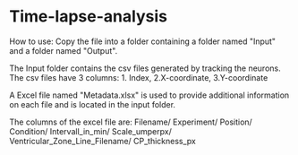 # Time-lapse-analysis

How to use:
Copy the file into a folder containing a folder named "Input" and a folder named "Output".

The Input folder contains the csv files generated by tracking the neurons. 
The csv files have 3 columns: 1. Index, 2.X-coordinate, 3.Y-coordinate

A Excel file named "Metadata.xlsx" is used to provide additional information on each file and is located in the input folder.

The columns of the excel file are:
Filename/	Experiment/	Position/	Condition/	Intervall_in_min/	Scale_umperpx/	Ventricular_Zone_Line_Filename/	CP_thickness_px
